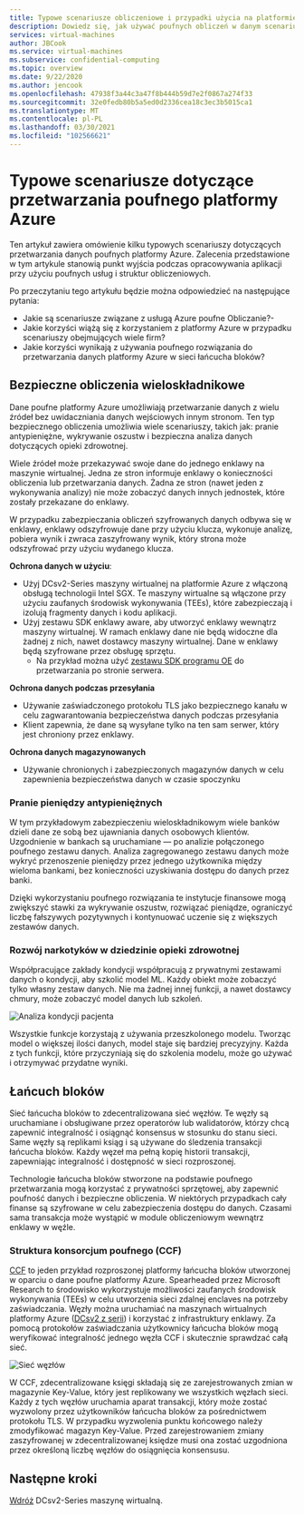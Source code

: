 ```yaml
---
title: Typowe scenariusze obliczeniowe i przypadki użycia na platformie Azure
description: Dowiedz się, jak używać poufnych obliczeń w danym scenariuszu.
services: virtual-machines
author: JBCook
ms.service: virtual-machines
ms.subservice: confidential-computing
ms.topic: overview
ms.date: 9/22/2020
ms.author: jencook
ms.openlocfilehash: 47938f3a44c3a47f8b444b59d7e2f0867a274f33
ms.sourcegitcommit: 32e0fedb80b5a5ed0d2336cea18c3ec3b5015ca1
ms.translationtype: MT
ms.contentlocale: pl-PL
ms.lasthandoff: 03/30/2021
ms.locfileid: "102566621"
---
```

# <a name="common-scenarios-for-azure-confidential-computing"></a>Typowe scenariusze dotyczące przetwarzania poufnego platformy Azure

Ten artykuł zawiera omówienie kilku typowych scenariuszy dotyczących przetwarzania danych poufnych platformy Azure. Zalecenia przedstawione w tym artykule stanowią punkt wyjścia podczas opracowywania aplikacji przy użyciu poufnych usług i struktur obliczeniowych. 

Po przeczytaniu tego artykułu będzie można odpowiedzieć na następujące pytania:

- Jakie są scenariusze związane z usługą Azure poufne Obliczanie?-
- Jakie korzyści wiążą się z korzystaniem z platformy Azure w przypadku scenariuszy obejmujących wiele firm?
- Jakie korzyści wynikają z używania poufnego rozwiązania do przetwarzania danych platformy Azure w sieci łańcucha bloków?


## <a name="secure-multi-party-computation"></a>Bezpieczne obliczenia wieloskładnikowe
Dane poufne platformy Azure umożliwiają przetwarzanie danych z wielu źródeł bez uwidaczniania danych wejściowych innym stronom. Ten typ bezpiecznego obliczenia umożliwia wiele scenariuszy, takich jak: pranie antypieniężne, wykrywanie oszustw i bezpieczna analiza danych dotyczących opieki zdrowotnej.

Wiele źródeł może przekazywać swoje dane do jednego enklawy na maszynie wirtualnej. Jedna ze stron informuje enklawy o konieczności obliczenia lub przetwarzania danych. Żadna ze stron (nawet jeden z wykonywania analizy) nie może zobaczyć danych innych jednostek, które zostały przekazane do enklawy. 

W przypadku zabezpieczania obliczeń szyfrowanych danych odbywa się w enklawy, enklawy odszyfrowuje dane przy użyciu klucza, wykonuje analizę, pobiera wynik i zwraca zaszyfrowany wynik, który strona może odszyfrować przy użyciu wydanego klucza. 

**Ochrona danych w użyciu**: 
- Użyj DCsv2-Series maszyny wirtualnej na platformie Azure z włączoną obsługą technologii Intel SGX. Te maszyny wirtualne są włączone przy użyciu zaufanych środowisk wykonywania (TEEs), które zabezpieczają i izolują fragmenty danych i kodu aplikacji.
- Użyj zestawu SDK enklawy aware, aby utworzyć enklawy wewnątrz maszyny wirtualnej. W ramach enklawy dane nie będą widoczne dla żadnej z nich, nawet dostawcy maszyny wirtualnej. Dane w enklawy będą szyfrowane przez obsługę sprzętu.
    - Na przykład można użyć [zestawu SDK programu OE](https://github.com/openenclave/openenclave) do przetwarzania po stronie serwera. 

**Ochrona danych podczas przesyłania** 
- Używanie zaświadczonego protokołu TLS jako bezpiecznego kanału w celu zagwarantowania bezpieczeństwa danych podczas przesyłania
- Klient zapewnia, że dane są wysyłane tylko na ten sam serwer, który jest chroniony przez enklawy. 

**Ochrona danych magazynowanych**
- Używanie chronionych i zabezpieczonych magazynów danych w celu zapewnienia bezpieczeństwa danych w czasie spoczynku 

### <a name="anti-money-laundering"></a>Pranie pieniędzy antypieniężnych
W tym przykładowym zabezpieczeniu wieloskładnikowym wiele banków dzieli dane ze sobą bez ujawniania danych osobowych klientów. Uzgodnienie w bankach są uruchamiane — po analizie połączonego poufnego zestawu danych. Analiza zagregowanego zestawu danych może wykryć przenoszenie pieniędzy przez jednego użytkownika między wieloma bankami, bez konieczności uzyskiwania dostępu do danych przez banki.

Dzięki wykorzystaniu poufnego rozwiązania te instytucje finansowe mogą zwiększyć stawki za wykrywanie oszustw, rozwiązać pieniądze, ograniczyć liczbę fałszywych pozytywnych i kontynuować uczenie się z większych zestawów danych. 

### <a name="drug-development-in-healthcare"></a>Rozwój narkotyków w dziedzinie opieki zdrowotnej
Współpracujące zakłady kondycji współpracują z prywatnymi zestawami danych o kondycji, aby szkolić model ML. Każdy obiekt może zobaczyć tylko własny zestaw danych. Nie ma żadnej innej funkcji, a nawet dostawcy chmury, może zobaczyć model danych lub szkoleń. 

![Analiza kondycji pacjenta](./media/use-cases-scenarios/patient-data.png)

Wszystkie funkcje korzystają z używania przeszkolonego modelu. Tworząc model o większej ilości danych, model staje się bardziej precyzyjny. Każda z tych funkcji, które przyczyniają się do szkolenia modelu, może go używać i otrzymywać przydatne wyniki. 

## <a name="blockchain"></a>Łańcuch bloków

Sieć łańcucha bloków to zdecentralizowana sieć węzłów. Te węzły są uruchamiane i obsługiwane przez operatorów lub walidatorów, którzy chcą zapewnić integralność i osiągnąć konsensus w stosunku do stanu sieci. Same węzły są replikami ksiąg i są używane do śledzenia transakcji łańcucha bloków. Każdy węzeł ma pełną kopię historii transakcji, zapewniając integralność i dostępność w sieci rozproszonej.

Technologie łańcucha bloków stworzone na podstawie poufnego przetwarzania mogą korzystać z prywatności sprzętowej, aby zapewnić poufność danych i bezpieczne obliczenia. W niektórych przypadkach cały finanse są szyfrowane w celu zabezpieczenia dostępu do danych. Czasami sama transakcja może wystąpić w module obliczeniowym wewnątrz enklawy w węźle.

### <a name="confidential-consortium-framework-ccf"></a>Struktura konsorcjum poufnego (CCF)
[CCF](https://www.microsoft.com/research/project/confidential-consortium-framework/) to jeden przykład rozproszonej platformy łańcucha bloków utworzonej w oparciu o dane poufne platformy Azure. Spearheaded przez Microsoft Research to środowisko wykorzystuje możliwości zaufanych środowisk wykonywania (TEEs) w celu utworzenia sieci zdalnej enclaves na potrzeby zaświadczania. Węzły można uruchamiać na maszynach wirtualnych platformy Azure ([DCsv2 z serii](confidential-computing-enclaves.md)) i korzystać z infrastruktury enklawy. Za pomocą protokołów zaświadczania użytkownicy łańcucha bloków mogą weryfikować integralność jednego węzła CCF i skutecznie sprawdzać całą sieć. 

![Sieć węzłów](./media/use-cases-scenarios/ccf.png)

W CCF, zdecentralizowane księgi składają się ze zarejestrowanych zmian w magazynie Key-Value, który jest replikowany we wszystkich węzłach sieci. Każdy z tych węzłów uruchamia aparat transakcji, który może zostać wyzwolony przez użytkowników łańcucha bloków za pośrednictwem protokołu TLS. W przypadku wyzwolenia punktu końcowego należy zmodyfikować magazyn Key-Value. Przed zarejestrowaniem zmiany zaszyfrowanej w zdecentralizowanej księdze musi ona zostać uzgodniona przez określoną liczbę węzłów do osiągnięcia konsensusu. 

## <a name="next-steps"></a>Następne kroki
[Wdróż](quick-create-marketplace.md) DCsv2-Series maszynę wirtualną.


